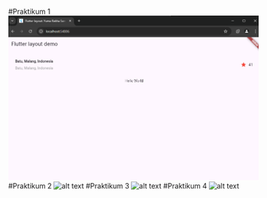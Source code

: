 #Praktikum 1
![alt text](https://github.com/03Yuma/Mobile_smt5/blob/main/layout_flutter/layout_flutter/images/w6_p1.png)
#Praktikum 2
![alt text](https://github.com/03Yuma/flutter-fundamental-part1/blob/master/hello_world/images/w6_p2.png?raw=true)
#Praktikum 3
![alt text](https://github.com/03Yuma/flutter-fundamental-part1/blob/master/hello_world/images/w6_p3.png?raw=true)
#Praktikum 4
![alt text](https://github.com/03Yuma/flutter-fundamental-part1/blob/master/hello_world/images/w6_p4.png?raw=true)
